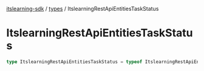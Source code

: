[itslearning-sdk](../../modules.md) / [types](../index.md) / ItslearningRestApiEntitiesTaskStatus

# ItslearningRestApiEntitiesTaskStatus

```ts
type ItslearningRestApiEntitiesTaskStatus = typeof ItslearningRestApiEntitiesTaskStatus[keyof typeof ItslearningRestApiEntitiesTaskStatus];
```
